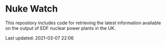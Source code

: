 # Nuke Watch

This repository includes code for retrieving the latest information available on the output of EDF nuclear power plants in the UK.

Last updated: 2021-03-07 22:06